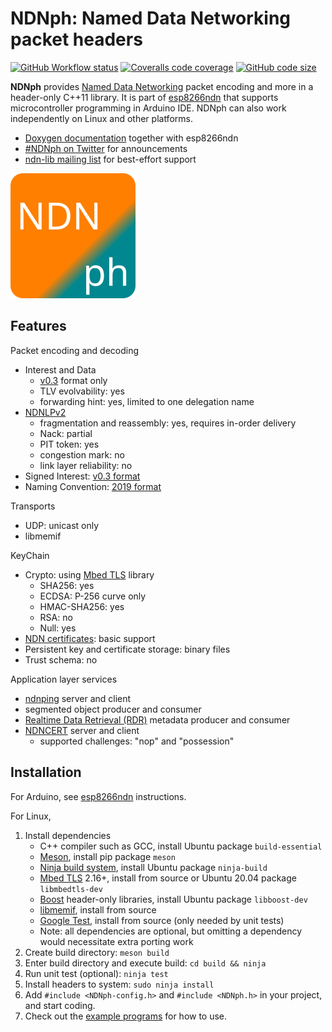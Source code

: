 # NDNph: Named Data Networking packet headers

[![GitHub Workflow status](https://img.shields.io/github/workflow/status/yoursunny/NDNph/build?style=flat)](https://github.com/yoursunny/NDNph/actions) [![Coveralls code coverage](https://img.shields.io/coveralls/github/yoursunny/NDNph?style=flat)](https://coveralls.io/github/yoursunny/NDNph) [![GitHub code size](https://img.shields.io/github/languages/code-size/yoursunny/NDNph?style=flat)](https://github.com/yoursunny/NDNph)

**NDNph** provides [Named Data Networking](https://named-data.net/) packet encoding and more in a header-only C++11 library.
It is part of [esp8266ndn](https://github.com/yoursunny/esp8266ndn) that supports microcontroller programming in Arduino IDE.
NDNph can also work independently on Linux and other platforms.

* [Doxygen documentation](https://esp8266ndn.ndn.today/) together with esp8266ndn
* [#NDNph on Twitter](https://twitter.com/hashtag/NDNph) for announcements
* [ndn-lib mailing list](https://www.lists.cs.ucla.edu/mailman/listinfo/ndn-lib) for best-effort support

![NDNph logo](docs/logo.svg)

## Features

Packet encoding and decoding

* Interest and Data
  * [v0.3](https://named-data.net/doc/NDN-packet-spec/0.3/) format only
  * TLV evolvability: yes
  * forwarding hint: yes, limited to one delegation name
* [NDNLPv2](https://redmine.named-data.net/projects/nfd/wiki/NDNLPv2)
  * fragmentation and reassembly: yes, requires in-order delivery
  * Nack: partial
  * PIT token: yes
  * congestion mark: no
  * link layer reliability: no
* Signed Interest: [v0.3 format](https://named-data.net/doc/NDN-packet-spec/0.3/signed-interest.html)
* Naming Convention: [2019 format](https://named-data.net/publications/techreports/ndn-tr-22-2-ndn-memo-naming-conventions/)

Transports

* UDP: unicast only
* libmemif

KeyChain

* Crypto: using [Mbed TLS](https://github.com/ARMmbed/mbedtls) library
  * SHA256: yes
  * ECDSA: P-256 curve only
  * HMAC-SHA256: yes
  * RSA: no
  * Null: yes
* [NDN certificates](https://named-data.net/doc/ndn-cxx/0.7.1/specs/certificate-format.html): basic support
* Persistent key and certificate storage: binary files
* Trust schema: no

Application layer services

* [ndnping](https://github.com/named-data/ndn-tools/tree/master/tools/ping) server and client
* segmented object producer and consumer
* [Realtime Data Retrieval (RDR)](https://redmine.named-data.net/projects/ndn-tlv/wiki/RDR) metadata producer and consumer
* [NDNCERT](https://github.com/named-data/ndncert/wiki/NDNCERT-Protocol-0.3) server and client
  * supported challenges: "nop" and "possession"

## Installation

For Arduino, see [esp8266ndn](https://github.com/yoursunny/esp8266ndn) instructions.

For Linux,

1. Install dependencies
   * C++ compiler such as GCC, install Ubuntu package `build-essential`
   * [Meson](https://mesonbuild.com/), install pip package `meson`
   * [Ninja build system](https://ninja-build.org/), install Ubuntu package `ninja-build`
   * [Mbed TLS](https://github.com/ARMmbed/mbedtls) 2.16+, install from source or Ubuntu 20.04 package `libmbedtls-dev`
   * [Boost](https://www.boost.org/) header-only libraries, install Ubuntu package `libboost-dev`
   * [libmemif](https://docs.fd.io/vpp/21.01.1/dc/db3/libmemif_build_doc.html), install from source
   * [Google Test](https://github.com/google/googletest), install from source (only needed by unit tests)
   * Note: all dependencies are optional, but omitting a dependency would necessitate extra porting work
2. Create build directory: `meson build`
3. Enter build directory and execute build: `cd build && ninja`
4. Run unit test (optional): `ninja test`
5. Install headers to system: `sudo ninja install`
6. Add `#include <NDNph-config.h>` and `#include <NDNph.h>` in your project, and start coding.
7. Check out the [example programs](programs/) for how to use.
